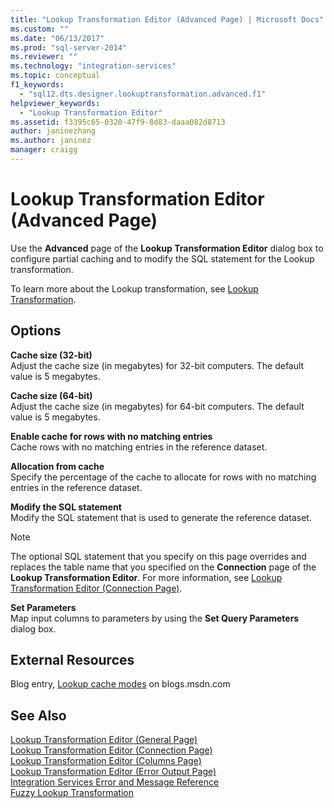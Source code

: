 ```yaml
---
title: "Lookup Transformation Editor (Advanced Page) | Microsoft Docs"
ms.custom: ""
ms.date: "06/13/2017"
ms.prod: "sql-server-2014"
ms.reviewer: ""
ms.technology: "integration-services"
ms.topic: conceptual
f1_keywords: 
  - "sql12.dts.designer.lookuptransformation.advanced.f1"
helpviewer_keywords: 
  - "Lookup Transformation Editor"
ms.assetid: f3395c65-0320-47f9-8d83-daaa082d8713
author: janinezhang
ms.author: janinez
manager: craigg
---
```

# Lookup Transformation Editor (Advanced Page)
  Use the **Advanced** page of the **Lookup Transformation Editor** dialog box to configure partial caching and to modify the SQL statement for the Lookup transformation.  
  
 To learn more about the Lookup transformation, see [Lookup Transformation](data-flow/transformations/lookup-transformation.md).  
  
## Options  
 **Cache size (32-bit)**  
 Adjust the  cache size (in megabytes) for 32-bit computers. The default value is 5 megabytes.  
  
 **Cache size (64-bit)**  
 Adjust the cache size (in megabytes) for 64-bit computers. The default value is 5 megabytes.  
  
 **Enable cache for rows with no matching entries**  
 Cache rows with no matching entries in the reference dataset.  
  
 **Allocation from cache**  
 Specify the percentage of the cache to allocate for rows with no matching entries in the reference dataset.  
  
 **Modify the SQL statement**  
 Modify the SQL statement that is used to generate the reference dataset.  
  
> [!NOTE]  
>  The optional SQL statement that you specify on this page overrides and replaces the table name that you specified on the **Connection** page of the **Lookup Transformation Editor**. For more information, see [Lookup Transformation Editor &#40;Connection Page&#41;](../../2014/integration-services/lookup-transformation-editor-connection-page.md).  
  
 **Set Parameters**  
 Map input columns to parameters by using the **Set Query Parameters** dialog box.  
  
## External Resources  
 Blog entry, [Lookup cache modes](https://go.microsoft.com/fwlink/?LinkId=219518) on blogs.msdn.com  
  
## See Also  
 [Lookup Transformation Editor &#40;General Page&#41;](general-page-of-integration-services-designers-options.md)   
 [Lookup Transformation Editor &#40;Connection Page&#41;](../../2014/integration-services/lookup-transformation-editor-connection-page.md)   
 [Lookup Transformation Editor &#40;Columns Page&#41;](../../2014/integration-services/lookup-transformation-editor-columns-page.md)   
 [Lookup Transformation Editor &#40;Error Output Page&#41;](../../2014/integration-services/lookup-transformation-editor-error-output-page.md)   
 [Integration Services Error and Message Reference](../../2014/integration-services/integration-services-error-and-message-reference.md)   
 [Fuzzy Lookup Transformation](data-flow/transformations/fuzzy-lookup-transformation.md)  
  
  
